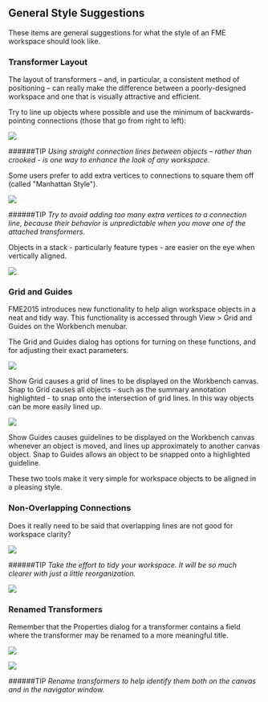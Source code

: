 ## General Style Suggestions ##
These items are general suggestions for what the style of an FME workspace should look like.

### Transformer Layout ###
The layout of transformers – and, in particular, a consistent method of positioning – can really make the difference between a poorly-designed workspace and one that is visually attractive and efficient.

Try to line up objects where possible and use the minimum of backwards-pointing connections (those that go from right to left):

![](https://raw.githubusercontent.com/FMEEvangelist/FME-Desktop-Basic-Training-Manual-Images/master/Img3.26.GoodTransformerLayout.jpg)

######TIP
*Using straight connection lines between objects – rather than crooked - is one way to enhance the look of any workspace.*

Some users prefer to add extra vertices to connections to square them off (called "Manhattan Style").

![](https://raw.githubusercontent.com/FMEEvangelist/FME-Desktop-Basic-Training-Manual-Images/master/Img3.27.TransformerLayoutManhattan.jpg)

######TIP
*Try to avoid adding too many extra vertices to a connection line, because their behavior is unpredictable when you move one of the attached transformers.*


Objects in a stack - particularly feature types - are easier on the eye when vertically aligned.

![](https://raw.githubusercontent.com/FMEEvangelist/FME-Desktop-Basic-Training-Manual-Images/master/Img3.28.TransformerLayoutAligned.jpg)



### Grid and Guides ###
FME2015 introduces new functionality to help align workspace objects in a neat and tidy way. This functionality is accessed through View > Grid and Guides on the Workbench menubar.

The Grid and Guides dialog has options for turning on these functions, and for adjusting their exact parameters.

![](https://raw.githubusercontent.com/FMEEvangelist/FME-Desktop-Basic-Training-Manual-Images/master/Img3.29.WBGrid.jpg)

Show Grid causes a grid of lines to be displayed on the Workbench canvas. Snap to Grid causes all objects - such as the summary annotation highlighted - to snap onto the intersection of grid lines. In this way objects can be more easily lined up.

![](https://raw.githubusercontent.com/FMEEvangelist/FME-Desktop-Basic-Training-Manual-Images/master/Img3.30.WBGuides.jpg)

Show Guides causes guidelines to be displayed on the Workbench canvas whenever an object is moved, and lines up approximately to another canvas object. Snap to Guides allows an object to be snapped onto a highlighted guideline.

These two tools make it very simple for workspace objects to be aligned in a pleasing style.



### Non-Overlapping Connections ###
Does it really need to be said that overlapping lines are not good for workspace clarity?

![](https://raw.githubusercontent.com/FMEEvangelist/FME-Desktop-Basic-Training-Manual-Images/master/Img3.31.OverlappingConnections.jpg)

######TIP
*Take the effort to tidy your workspace. It will be so much clearer with just a little reorganization.*

![](https://raw.githubusercontent.com/FMEEvangelist/FME-Desktop-Basic-Training-Manual-Images/master/Img3.32.Non-OverlappingConnections.jpg)


### Renamed Transformers ###
Remember that the Properties dialog for a transformer contains a field where the transformer may be renamed to a more meaningful title.

![](https://raw.githubusercontent.com/FMEEvangelist/FME-Desktop-Basic-Training-Manual-Images/master/Img3.33.RenamingTransformer.jpg)

![](https://raw.githubusercontent.com/FMEEvangelist/FME-Desktop-Basic-Training-Manual-Images/master/Img3.34.RenamedTransformer.jpg)

######TIP
*Rename transformers to help identify them both on the canvas and in the navigator window.*

